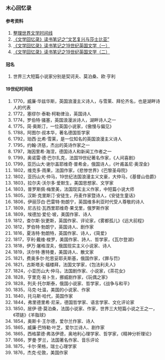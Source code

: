 ### 木心回忆录

#### 参考资料
1. [整理世界文学时间线](https://book.douban.com/review/9024685/)
1. [《文学回忆录》读书笔记之“文艺复兴与莎士比亚”](https://www.jianshu.com/p/baf8ae8d409b)
1. [《文学回忆录》读书笔记之19世纪英国文学（一）](https://www.jianshu.com/p/376d041378a7)
1. [《文学回忆录》读书笔记之19世纪英国文学（二）](https://www.jianshu.com/p/cdcf95647669)

#### 冠名
1. 世界三大短篇小说家分别是契诃夫、莫泊桑、欧·亨利

#### 19世纪时间线
1. 1770，威廉·华兹华斯，英国浪漫主义诗人，与雪莱、拜伦齐名，也是湖畔诗人的代表
1. 1772，塞缪尔·泰勒·柯勒律治，英国诗人
1. 1774，罗伯特·骚塞，英国浪漫派诗人，湖畔诗人之一
1. 1775，简·奥斯汀，一位英国小说家，《傲慢与偏见》
1. 1788，阿图尔·叔本华，著名德国哲学家
1. 1792，珀西·比希·雪莱，是一位知名的英国浪漫主义诗人
1. 1795，约翰·济慈，杰出的英诗作家之一
1. 1797，海因里希·海涅，德国诗人和新闻工作者之一
1. 1799，奥诺雷·德·巴尔扎克，法国19世纪著名作家，《人间喜剧》
1. 1799，亚历山大·谢尔盖耶维奇·普希金，俄国诗人，《叶甫盖尼·奥涅金》
1. 1802，维克多·雨果，法国作家，《悲惨世界》《巴黎圣母院》
1. 1802，亚历山大·仲马，19世纪法国浪漫主义文豪，大仲马，《基督山伯爵》
1. 1803，拉尔夫·沃尔多·爱默生，美国思想家、文学家
1. 1803，普罗斯佩·梅里美，法国现实主义作家，中短篇小说大师
1. 1805，汉斯·克里斯汀·安徒生，丹麦作家暨诗人，《安徒生童话》
1. 1806，伊丽莎白·巴雷特·勃朗宁，英国维多利亚时代受人尊敬的诗人
1. 1809，尼古拉·瓦西里耶维奇·果戈里，俄罗斯作家
1. 1809，埃德加·爱伦·坡，美国作家、诗人
1. 1812，查尔斯·狄更斯，英国作家、评论家，《雾都孤儿》《远大前程》
1. 1812，罗伯特·勃朗宁，英国诗人、剧作家
1. 1816，夏洛特·勃朗特，英国作家、诗人，《简爱》
1. 1817，亨利·戴维·梭罗，美国作家、詩人、哲学家，《瓦尔登湖》
1. 1818，伊万·屠格涅夫，俄国现实主义小说家、诗人
1. 1819，沃尔特·惠特曼，美国诗人、散文家
1. 1821，费奥多尔·陀思妥耶夫斯基，俄国作家，《罪与罚》
1. 1821，古斯塔夫·福楼拜，法国文学家，《包法利夫人》
1. 1824，小亚历山大·仲马，法国剧作家、小说家，《茶花女》
1. 1828，亨里克·易卜生，挪威剧作家，《玩偶之家》
1. 1828，列夫·托尔斯泰，俄国小说家、哲学家，《战争与和平》
1. 1835，马克·吐温，美国的小说家、作家
1. 1840，托马斯·哈代，英国作家
1. 1844，弗里德里希·尼采，德国哲学家、语言学家、文化评论家
1. 1850，居伊·德·莫泊桑，法国小说家、作家，世界三大短篇小说之王之一，《项链》《羊脂球》
1. 1854，奥斯卡·王尔德，爱尔兰作家、诗人
1. 1865，威廉·巴特勒·叶芝，爱尔兰诗人、剧作家
1. 1865，西格蒙德·弗洛伊德，奥地利心理学家、哲学家，《精神分析理论》
1. 1866，罗曼·罗兰，法国著名作家、音乐评论
1. 1875，卡尔·荣格，瑞士心理学家
1. 1876，杰克·伦敦，美国作家






















